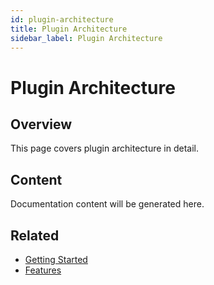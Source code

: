 ```yaml
---
id: plugin-architecture
title: Plugin Architecture
sidebar_label: Plugin Architecture
---
```


# Plugin Architecture

## Overview

This page covers plugin architecture in detail.

## Content

Documentation content will be generated here.

## Related

- [Getting Started](/docs/getting-started)
- [Features](/docs/features)
